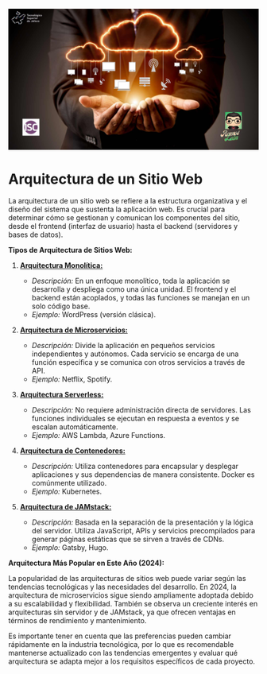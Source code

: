 ![](./Images/arq_web.jpg)
# Arquitectura de un Sitio Web

La arquitectura de un sitio web se refiere a la estructura organizativa y el diseño del sistema que sustenta la aplicación web. Es crucial para determinar cómo se gestionan y comunican los componentes del sitio, desde el frontend (interfaz de usuario) hasta el backend (servidores y bases de datos).

**Tipos de Arquitectura de Sitios Web:**

1. [**Arquitectura Monolítica:**](https://aws.amazon.com/es/compare/the-difference-between-monolithic-and-microservices-architecture/#:~:text=Una%20arquitectura%20monol%C3%ADtica%20es%20un,de%20datos%20dentro%20del%20sistema.)
   - *Descripción:* En un enfoque monolítico, toda la aplicación se desarrolla y despliega como una única unidad. El frontend y el backend están acoplados, y todas las funciones se manejan en un solo código base.
   - *Ejemplo:* WordPress (versión clásica).

2. [**Arquitectura de Microservicios:**](https://learn.microsoft.com/es-es/azure/architecture/guide/architecture-styles/microservices)
   - *Descripción:* Divide la aplicación en pequeños servicios independientes y autónomos. Cada servicio se encarga de una función específica y se comunica con otros servicios a través de API.
   - *Ejemplo:* Netflix, Spotify.

3. [**Arquitectura Serverless:**](https://aws.amazon.com/es/lambda/serverless-architectures-learn-more/)
   - *Descripción:* No requiere administración directa de servidores. Las funciones individuales se ejecutan en respuesta a eventos y se escalan automáticamente.
   - *Ejemplo:* AWS Lambda, Azure Functions.

4. [**Arquitectura de Contenedores:**](https://cloud.google.com/learn/what-are-containers?hl=es)
   - *Descripción:* Utiliza contenedores para encapsular y desplegar aplicaciones y sus dependencias de manera consistente. Docker es comúnmente utilizado.
   - *Ejemplo:* Kubernetes.

5. [**Arquitectura de JAMstack:**](https://www.cloudflare.com/es-es/learning/performance/what-is-jamstack/)
   - *Descripción:* Basada en la separación de la presentación y la lógica del servidor. Utiliza JavaScript, APIs y servicios precompilados para generar páginas estáticas que se sirven a través de CDNs.
   - *Ejemplo:* Gatsby, Hugo.

**Arquitectura Más Popular en Este Año (2024):**

La popularidad de las arquitecturas de sitios web puede variar según las tendencias tecnológicas y las necesidades del desarrollo. En 2024, la arquitectura de microservicios sigue siendo ampliamente adoptada debido a su escalabilidad y flexibilidad. También se observa un creciente interés en arquitecturas sin servidor y de JAMstack, ya que ofrecen ventajas en términos de rendimiento y mantenimiento.

Es importante tener en cuenta que las preferencias pueden cambiar rápidamente en la industria tecnológica, por lo que es recomendable mantenerse actualizado con las tendencias emergentes y evaluar qué arquitectura se adapta mejor a los requisitos específicos de cada proyecto.
